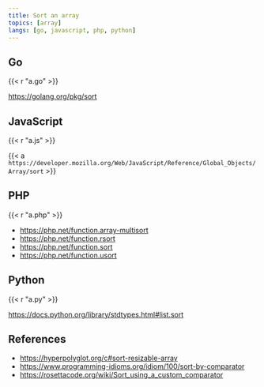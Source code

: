 ```yaml
---
title: Sort an array
topics: [array]
langs: [go, javascript, php, python]
---
```


## Go

{{< r "a.go" >}}

<https://golang.org/pkg/sort>

## JavaScript

{{< r "a.js" >}}

{{< a `https://developer.mozilla.org/Web/JavaScript/Reference/Global_Objects/
Array/sort` >}}

## PHP

{{< r "a.php" >}}

- <https://php.net/function.array-multisort>
- <https://php.net/function.rsort>
- <https://php.net/function.sort>
- <https://php.net/function.usort>

## Python

{{< r "a.py" >}}

<https://docs.python.org/library/stdtypes.html#list.sort>

## References

- <https://hyperpolyglot.org/c#sort-resizable-array>
- <https://www.programming-idioms.org/idiom/100/sort-by-comparator>
- <https://rosettacode.org/wiki/Sort_using_a_custom_comparator>

